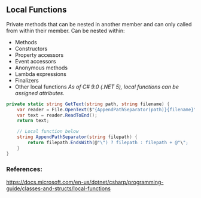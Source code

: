 
## Local Functions

Private methods that can be nested in another member and can only called from within their member. Can be nested within:
- Methods
- Constructors
- Property accessors
- Event accessors
- Anonymous methods
- Lambda expressions
- Finalizers
- Other local functions
*As of C# 9.0 (.NET 5), local functions can be assigned attributes.*

```C#
private static string GetText(string path, string filename) {
    var reader = File.OpenText($"{AppendPathSeparator(path)}{filename}");
    var text = reader.ReadToEnd();
    return text;

    // Local function below
    string AppendPathSeparator(string filepath) {
        return filepath.EndsWith(@"\") ? filepath : filepath + @"\";
    }
}

```

### References:

https://docs.microsoft.com/en-us/dotnet/csharp/programming-guide/classes-and-structs/local-functions
